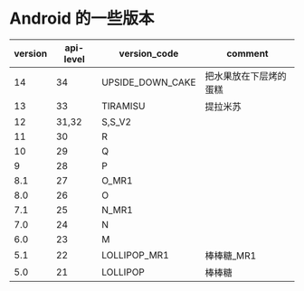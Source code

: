 # Android 的一些版本


| version | api-level | version_code     | comment                |
| ------- | --------- | ---------------- | ---------------------- |
| 14      | 34        | UPSIDE_DOWN_CAKE | 把水果放在下层烤的蛋糕 |
| 13      | 33        | TIRAMISU         | 提拉米苏               |
| 12      | 31,32     | S,S_V2           |                        |
| 11      | 30        | R                |                        |
| 10      | 29        | Q                |                        |
| 9       | 28        | P                |                        |
| 8.1     | 27        | O_MR1            |                        |
| 8.0     | 26        | O                |                        |
| 7.1     | 25        | N_MR1            |                        |
| 7.0     | 24        | N                |                        |
| 6.0     | 23        | M                |                        |
| 5.1     | 22        | LOLLIPOP_MR1     | 棒棒糖_MR1             |
| 5.0     | 21        | LOLLIPOP         | 棒棒糖                 |
